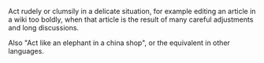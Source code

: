 Act rudely or clumsily in a delicate situation, for example editing an article  in a wiki too boldly, when that article is the result of many careful adjustments and long discussions.

Also "Act like an elephant in a china shop", or the equivalent in other languages.